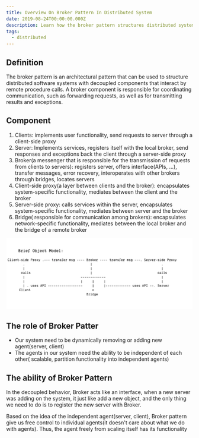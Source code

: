 ```yaml
---
title: Overview On Broker Pattern In Distributed System
date: 2019-08-24T00:00:00.000Z
description: Learn how the broker pattern structures distributed systems by decoupling clients and servers, enabling scalable communication through proxies and brokers for dynamic, independent agent interaction.
tags:
  - distributed
---
```


## Definition
The broker pattern is an architectural pattern that can be used to structure distributed software systems with decoupled components that interact by remote procedure calls. A broker component is responsible for coordinating communication, such as forwarding requests, as well as for transmitting results and exceptions.

## Component
1. Clients: implements user functionality, send requests to server through a client-side proxy
1. Server: Implements services, registers itself with the local broker, send responses and exceptions back the client through a server-side proxy
1. Broker(a messenger that is responsible for the transmission of requests from clients to servers): registers server, offers interface(APIs, ...), transfer messages, error recovery, interoperates with other brokers through bridges, locates servers
1. Client-side proxy(a layer between clients and the broker): encapsulates system-specific functionality, mediates between the client and the broker
1. Server-side proxy: calls services within the server, encapsulates system-specific functionality, mediates between server and the broker
1. Bridge( responsible for communication among brokers): encapsulates network-specific functionality, mediates between the local broker and the bridge of a remote broker

![](assets/overview-on-broker-pattern-in-distributed-system_e4d47aa7182bbec713b6dc4f858fb1dd_md5.webp)

## The role of Broker Patter
* Our system need to be dynamically removing or adding new agent(server, client)
* The agents in our system need the ability to be independent of each other( scalable, partition functionality into independent agents)

## The ability of Broker Pattern
In the decoupled behavior, Broker acts like an interface, when a new server was adding on the system, it just like add a new object, and the only thing we need to do is to register the new server with Broker.

Based on the idea of the independent agent(server, client), Broker pattern give us free control to individual agents(it doesn't care about what we do with agents). Thus, the agent freely from scaling itself has its functionality

